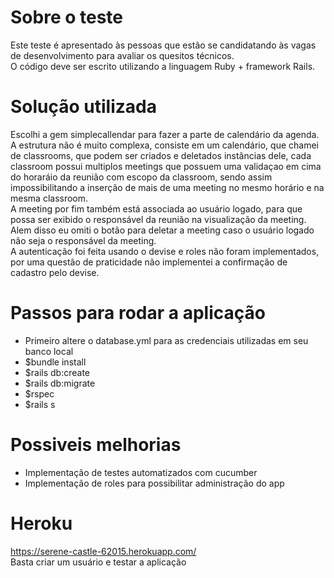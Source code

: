 # Sobre o teste
Este teste é apresentado às pessoas que estão se candidatando às vagas de desenvolvimento para avaliar os quesitos técnicos.  
O código deve ser escrito utilizando a linguagem Ruby + framework Rails.
# Solução utilizada
 Escolhi a gem simplecallendar para fazer a parte de calendário da agenda.  
 A estrutura não é muito complexa, consiste em um calendário, que chamei de classrooms, que podem ser criados e deletados instâncias dele, cada classroom possui multiplos meetings que possuem uma validaçao em cima do horaráio da reunião com escopo da classroom, sendo assim impossibilitando a inserção de mais de uma meeting no mesmo horário e na mesma classroom.  
 A meeting por fim também está associada ao usuário logado, para que possa ser exibido o responsável da reunião na visualização da meeting. Alem disso eu omiti o botão para deletar a meeting caso o usuário logado não seja o responsável da meeting.  
 A autenticação foi feita usando o devise e roles não foram implementados, por uma questão de praticidade não implementei a confirmação de cadastro pelo devise.
# Passos para rodar a aplicação
- Primeiro altere o database.yml para as credenciais utilizadas em seu banco local
- $bundle install
- $rails db:create
- $rails db:migrate
- $rspec
- $rails s
# Possiveis melhorias
- Implementação de testes automatizados com cucumber  
- Implementação de roles para possibilitar administração do app  
# Heroku
https://serene-castle-62015.herokuapp.com/  
Basta criar um usuário e testar a aplicação
